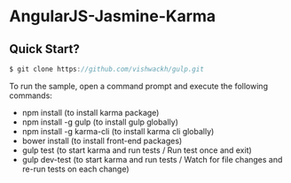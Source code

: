 # AngularJS-Jasmine-Karma

## Quick Start?
```js
$ git clone https://github.com/vishwackh/gulp.git
```
To run the sample, open a command prompt and execute the following commands:

 -  npm install (to install karma package)
 -  npm install -g gulp (to install gulp globally)
 -  npm install -g karma-cli (to install karma cli globally)
 -  bower install (to install front-end packages)
 -  gulp test (to start karma and run tests / Run test once and exit)
  - gulp dev-test (to start karma and run tests / Watch for file changes and re-run tests on each change)
